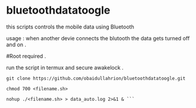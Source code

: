 # bluetoothdatatoogle
this scripts controls the mobile data using Bluetooth  


usage : when another devie connects the blutooth the data gets turned off and on . 

#Root required . 

run the script in termux and secure awakelock . 

```
git clone https://github.com/obaidullahrion/bluetoothdatatoogle.git

chmod 700 <filename.sh>

nohup ./<filename.sh> > data_auto.log 2>&1 & ```




